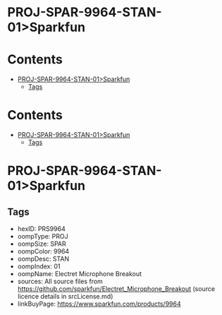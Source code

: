 
PROJ-SPAR-9964-STAN-01>Sparkfun
===============================

Contents
========

* [PROJ-SPAR-9964-STAN-01>Sparkfun](#proj-spar-9964-stan-01sparkfun)
	* [Tags](#tags)

Contents
========

* [PROJ-SPAR-9964-STAN-01>Sparkfun](#proj-spar-9964-stan-01sparkfun)
	* [Tags](#tags)

# PROJ-SPAR-9964-STAN-01>Sparkfun

## Tags

- hexID: PRS9964
- oompType: PROJ
- oompSize: SPAR
- oompColor: 9964
- oompDesc: STAN
- oompIndex: 01
- oompName: Electret Microphone Breakout
- sources: All source files from https://github.com/sparkfun/Electret_Microphone_Breakout (source licence details in srcLicense.md)
- linkBuyPage: https://www.sparkfun.com/products/9964
